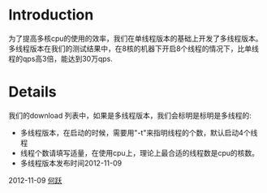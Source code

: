 # Introduction #
为了提高多核cpu的使用的效率，我们在单线程版本的基础上开发了多线程版本。多线程版本在我们的测试结果中，在8核的机器下开启8个线程的情况下，比单线程的qps高3倍，能达到30万qps.

# Details #

我们的download 列表中，如果是多线程版本，我们会标明是标明是多线程的:
  * 多线程版本，在启动的时候，需要用"-t"来指明线程的个数，默认启动4个线程
  * 线程个数请填写适量，在使用cpu上，理论上最合适的线程数是cpu的核数。
  * 多线程版本发布时间2012-11-09

2012-11-09
[何跃](http://www.heyues.com)